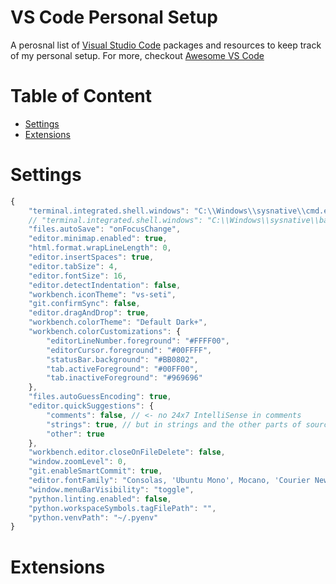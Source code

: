 # VS Code Personal Setup
A perosnal list of [Visual Studio Code](https://code.visualstudio.com/) packages and resources to keep track of my personal setup.
For more, checkout [Awesome VS Code](https://github.com/viatsko/awesome-vscode)

# Table of Content
- [Settings](Settings)
- [Extensions](Extensions)

# Settings
```javascript
{
    "terminal.integrated.shell.windows": "C:\\Windows\\sysnative\\cmd.exe",
    // "terminal.integrated.shell.windows": "C:\\Windows\\sysnative\\bash.exe",
    "files.autoSave": "onFocusChange",
    "editor.minimap.enabled": true,
    "html.format.wrapLineLength": 0,
    "editor.insertSpaces": true,
    "editor.tabSize": 4,
    "editor.fontSize": 16,
    "editor.detectIndentation": false,
    "workbench.iconTheme": "vs-seti",
    "git.confirmSync": false,
    "editor.dragAndDrop": true,
    "workbench.colorTheme": "Default Dark+",
    "workbench.colorCustomizations": {
        "editorLineNumber.foreground": "#FFFF00",
        "editorCursor.foreground": "#00FFFF",
        "statusBar.background": "#BB0802",
        "tab.activeForeground": "#00FF00",
        "tab.inactiveForeground": "#969696"
    },
    "files.autoGuessEncoding": true,
    "editor.quickSuggestions": {
        "comments": false, // <- no 24x7 IntelliSense in comments
        "strings": true, // but in strings and the other parts of source files
        "other": true
    },
    "workbench.editor.closeOnFileDelete": false,
    "window.zoomLevel": 0,
    "git.enableSmartCommit": true,
    "editor.fontFamily": "Consolas, 'Ubuntu Mono', Mocano, 'Courier New', monospace",
    "window.menuBarVisibility": "toggle",
    "python.linting.enabled": false,
    "python.workspaceSymbols.tagFilePath": "",
    "python.venvPath": "~/.pyenv"
}
```

# Extensions



